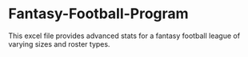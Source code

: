 # Fantasy-Football-Program
This excel file provides advanced stats for a fantasy football league of varying sizes and roster types.
